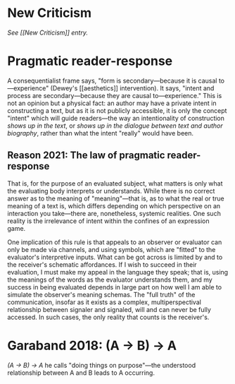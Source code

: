 # New Criticism

_See [[New Criticism]] entry._

# Pragmatic reader-response

A consequentialist frame says, "form is secondary—because it is causal to—experience" (Dewey's [[aesthetics]] intervention). It says, "intent and process are secondary—because they are causal to—experience." This is not an opinion but a physical fact: an author may have a private intent in constructing a text, but as it is not publicly accessible, it is only the concept "intent" which will guide readers—the way an intentionality of construction _shows up in the text_, or _shows up in the dialogue between text and author biography_, rather than what the intent "really" would have been.

## Reason 2021: The law of pragmatic reader-response

That is, for the purpose of an evaluated subject, what matters is only what the evaluating body interprets or understands. While there is no correct answer as to the meaning of "meaning"—that is, as to what the real or true meaning of a text is, which differs depending on which perspective on an interaction you take—there are, nonetheless, systemic realities. One such reality is the irrelevance of intent within the confines of an expression game.

One implication of this rule is that appeals to an observer or evaluator can only be made via channels, and using symbols, which are "fitted" to the evaluator's interpretive inputs. What can be got across is limited by and to the receiver's schematic affordances. If I wish to succeed in their evaluation, I must make my appeal in the language they speak; that is, using the meanings of the words as the evaluator understands them, and my success in being evaluated depends in large part on how well I am able to simulate the observer's meaning schemas. The "full truth" of the communication, insofar as it exists as a complex, multiperspectival relationship between signaler and signaled, will and can never be fully accessed. In such cases, the only reality that counts is the receiver's.

# Garaband 2018: (A → B) → A

_(A → B) → A_ he calls "doing things on purpose"—the understood relationship between A and B leads to A occurring. 

